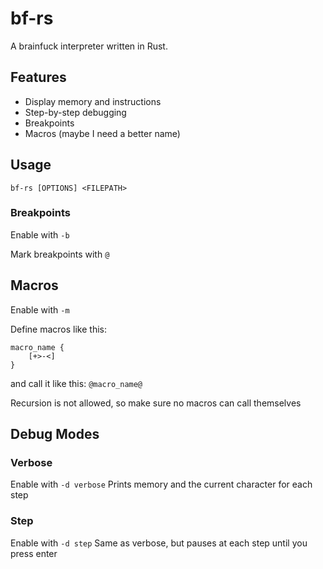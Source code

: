 # bf-rs
A brainfuck interpreter written in Rust.

## Features
- Display memory and instructions
- Step-by-step debugging
- Breakpoints
- Macros (maybe I need a better name)

## Usage
`bf-rs [OPTIONS] <FILEPATH>`

### Breakpoints
Enable with `-b`

Mark breakpoints with `@`

## Macros
Enable with `-m`

Define macros like this:
```
macro_name {
    [+>-<]
}
```
and call it like this: `@macro_name@`

Recursion is not allowed, so make sure no macros can call themselves

## Debug Modes
### Verbose
Enable with `-d verbose`
Prints memory and the current character for each step

### Step
Enable with `-d step`
Same as verbose, but pauses at each step until you press enter